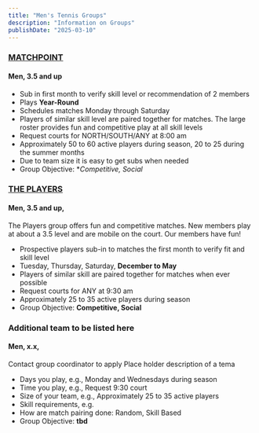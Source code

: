 ```yaml
---
title: "Men's Tennis Groups"
description: "Information on Groups"
publishDate: "2025-03-10"
---
```


### [MATCHPOINT](/page/groups/matchpoint/info)

#### **Men, 3.5 and up**

* Sub in first month to verify skill level or recommendation of 2 members
* Plays **Year-Round**
* Schedules matches Monday through Saturday
* Players of similar skill level are paired together for matches.  The large roster provides fun and competitive play at all skill levels
* Request courts for NORTH/SOUTH/ANY at 8:00 am
* Approximately  50 to 60 active players during season, 20 to 25 during the summer months
* Due to team size it is easy to get subs when needed
* Group Objective: **Competitive, Social*

### [THE PLAYERS](/page/groups/players/info)

#### **Men, 3.5 and up,**

The Players group offers fun and competitive matches. New members play at about a 3.5 level and are mobile on the court. Our members have fun!

* Prospective players sub-in to matches the first month to verify fit and skill level
* Tuesday, Thursday, Saturday, **December to May**
* Players of similar skill are paired together for matches when ever possible
* Request courts for ANY at 9:30 am
* Approximately  25 to 35 active players during season
* Group Objective: **Competitive, Social**

### Additional team to be listed here

#### **Men, x.x,**

Contact group coordinator to apply
Place holder description of a tema
* Days you play, e.g., Monday and Wednesdays during season
* Time you play, e.g., Request 9:30 court
* Size of your team, e.g., Approximately  25 to 35 active players
* Skill requirements, e.g.
* How are match pairing done: Random, Skill Based
* Group Objective: **tbd**

